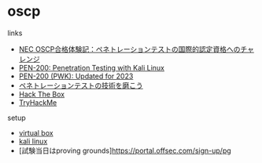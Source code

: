 # oscp

links
- [NEC OSCP合格体験記：ペネトレーションテストの国際的認定資格へのチャレンジ](https://jpn.nec.com/cybersecurity/blog/230804/index.html)
- [PEN-200: Penetration
Testing with Kali Linux](https://www.offsec.com/courses/pen-200/)
- [PEN-200 (PWK): Updated for 2023](https://www.offsec.com/offsec/pen-200-2023/)
- [ペネトレーションテストの技術を磨こう](https://techplay.jp/event/859951)
- [Hack The Box](https://www.hackthebox.com/)
- [TryHackMe](https://tryhackme.com/)

setup
- [virtual box](https://www.oracle.com/jp/virtualization/technologies/vm/downloads/virtualbox-downloads.html)
- [kali linux](https://www.kali.org/get-kali/#kali-virtual-machines)
- [試験当日はproving grounds]https://portal.offsec.com/sign-up/pg
